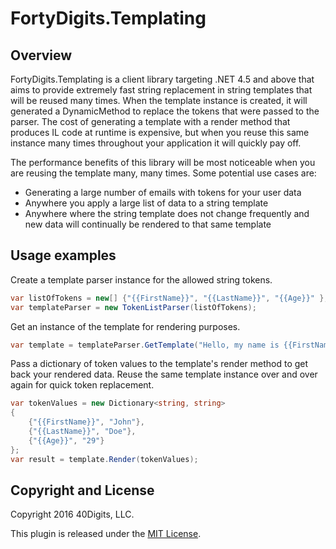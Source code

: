 # FortyDigits.Templating

## Overview

FortyDigits.Templating is a client library targeting .NET 4.5 and above that aims to provide extremely fast string replacement 
in string templates that will be reused many times. When the template instance is created, it will generated a DynamicMethod to 
replace the tokens that were passed to the parser. The cost of generating a template with a render method that produces IL code 
at runtime is expensive, but when you reuse this same instance many times throughout your application it will quickly pay off.

The performance benefits of this library will be most noticeable when you are reusing the template many, many times. Some 
potential use cases are:

- Generating a large number of emails with tokens for your user data
- Anywhere you apply a large list of data to a string template
- Anywhere where the string template does not change frequently and new data will continually be rendered to that same template

## Usage examples

Create a template parser instance for the allowed string tokens.

```c#
var listOfTokens = new[] {"{{FirstName}}", "{{LastName}}", "{{Age}}" };
var templateParser = new TokenListParser(listOfTokens);
```

Get an instance of the template for rendering purposes.

```c#
var template = templateParser.GetTemplate("Hello, my name is {{FirstName}} {{LastName}} and I am {{Age}} years old.");
```

Pass a dictionary of token values to the template's render method to get back your rendered data. 
Reuse the same template instance over and over again for quick token replacement.

```c#
var tokenValues = new Dictionary<string, string>
{
    {"{{FirstName}}", "John"},
    {"{{LastName}}", "Doe"},
    {"{{Age}}", "29"}
};
var result = template.Render(tokenValues);
```

## Copyright and License

Copyright 2016 40Digits, LLC.

This plugin is released under the [MIT License](http://www.opensource.org/licenses/MIT).
